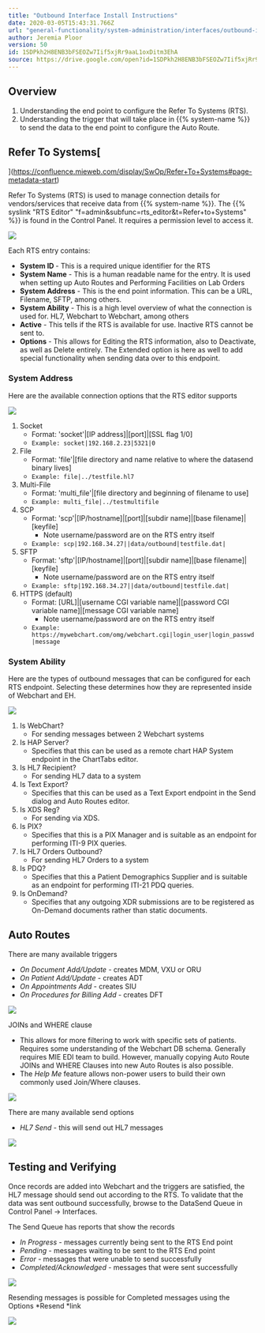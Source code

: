 ```yaml
---
title: "Outbound Interface Install Instructions"
date: 2020-03-05T15:43:31.766Z
url: "general-functionality/system-administration/interfaces/outbound-interface-install-instructions.html"
author: Jeremia Ploor
version: 50
id: 1SDPkh2H8ENB3bFSEOZw7Iif5xjRr9aaL1oxDitm3EhA
source: https://drive.google.com/open?id=1SDPkh2H8ENB3bFSEOZw7Iif5xjRr9aaL1oxDitm3EhA
---
```

## Overview



1. Understanding the end point to configure the Refer To Systems (RTS).
2. Understanding the trigger that will take place in {{% system-name %}} to send the data to the end point to configure the Auto Route.



## Refer To Systems[
](https://confluence.mieweb.com/display/SwOp/Refer+To+Systems#page-metadata-start)

Refer To Systems (RTS) is used to manage connection details for vendors/services that receive data from {{% system-name %}}. The {{% syslink "RTS Editor" "f=admin&subfunc=rts_editor&t=Refer+to+Systems" %}} is found in the Control Panel.  It requires a permission level to access it.

![](../../../external_files/4507037fda9d09041a864135f04d1ae9.png)

Each RTS entry contains: 

* <strong>System ID </strong>- This is a required unique identifier for the RTS
* <strong>System Name</strong> - This is a human readable name for the entry.  It is used when setting up Auto Routes and Performing Facilities on Lab Orders
* <strong>System Address</strong> - This is the end point information. This can be a URL, Filename, SFTP, among others.
* <strong>System Ability</strong> - This is a high level overview of what the connection is used for. HL7, Webchart to Webchart, among others
* <strong>Active</strong> - This tells if the RTS is available for use. Inactive RTS cannot be sent to.
* <strong>Options</strong> - This allows for Editing the RTS information, also to Deactivate, as well as Delete entirely. The Extended option is here as well to add special functionality when sending data over to this endpoint.

### System Address

Here are the available connection options that the RTS editor supports

![](../../../external_files/d44c1290fdd4d328864c6117961f279d.png)

1. Socket
    * Format: 'socket'|[IP address]|[port]|[SSL flag 1/0]
    * `Example: socket|192.168.2.23|5321|0
`
2. File
    * Format: 'file'|[file directory and name relative to where the datasend binary lives]
    * `Example: file|../testfile.hl7
`
3. Multi-File
    * Format: 'multi_file'|[file directory and beginning of filename to use]
    * `Example: multi_file|../testmultifile
`
4. SCP
    * Format: 'scp'|[IP/hostname]|[port]|[subdir name]|[base filename]|[keyfile]
        * Note username/password are on the RTS entry itself
    * `Example: scp|192.168.34.27||data/outbound|testfile.dat|
`
5. SFTP
    * Format: 'sftp'|[IP/hostname]|[port]|[subdir name]|[base filename]|[keyfile]
        * Note username/password are on the RTS entry itself
    * `Example: sftp|192.168.34.27||data/outbound|testfile.dat|
`
6. HTTPS (default)
    * Format: [URL]|[username CGI variable name]|[password CGI variable name]|[message CGI variable name]
        * Note username/password are on the RTS entry itself
    * `Example: https://mywebchart.com/omg/webchart.cgi|login_user|login_passwd|message
`

### System Ability

Here are the types of outbound messages that can be configured for each RTS endpoint.  Selecting these determines how they are represented inside of Webchart and EH.

![](../../../external_files/ce5ed035ceed3dc0c5af2c1b43a3abaf.png)

1. Is WebChart?
    * For sending messages between 2 Webchart systems
2. Is HAP Server?
    * Specifies that this can be used as a remote chart HAP System endpoint in the ChartTabs editor.
3. Is HL7 Recipient?
    * For sending HL7 data to a system
4. Is Text Export?
    * Specifies that this can be used as a Text Export endpoint in the Send dialog and Auto Routes editor.
5. Is XDS Reg?
    * For sending via XDS.
6. Is PIX?
    * Specifies that this is a PIX Manager and is suitable as an endpoint for performing ITI-9 PIX queries.
7. Is HL7 Orders Outbound?
    * For sending HL7 Orders to a system
8. Is PDQ?
    * Specifies that this a Patient Demographics Supplier and is suitable as an endpoint for performing ITI-21 PDQ queries.
9. Is OnDemand?
    * Specifies that any outgoing XDR submissions are to be registered as On-Demand documents rather than static documents.



## Auto Routes

There are many available triggers

* <em>On Document Add/Update</em> - creates MDM, VXU or ORU
* <em>On Patient Add/Update</em> - creates ADT
* <em>On Appointments Add</em> - creates SIU
* <em>On Procedures for Billing Add</em> - creates DFT

![](../../../external_files/fe045f4e12ed432dcdd991533bcdb083.png)



JOINs and WHERE clause

* This allows for more filtering to work with specific sets of patients.  Requires some understanding of the Webchart DB schema.  Generally requires MIE EDI team to build.  However, manually copying Auto Route JOINs and WHERE Clauses into new Auto Routes is also possible.
* The <em>Help Me</em> feature allows non-power users to build their own commonly used Join/Where clauses.

![](../../../external_files/858ac6ea9e851d229d4de23898eac280.png)



There are many available send options

* <em>HL7 Send</em> - this will send out HL7 messages

![](../../../external_files/40942661c1b722cb328d0ad0bf5d5c55.png)



## Testing and Verifying

Once records are added into Webchart and the triggers are satisfied, the HL7 message should send out according to the RTS.  To validate that the data was sent outbound successfully, browse to the DataSend Queue in Control Panel -> Interfaces.



The Send Queue has reports that show the records

* <em>In Progress</em> - messages currently being sent to the RTS End point
* <em>Pending</em> - messages waiting to be sent to the RTS End point
* <em>Error</em> - messages that were unable to send successfully
* <em>Completed/Acknowledged</em> - messages that were sent successfully

![](../../../external_files/e2b7fc6b5e2a8665cdaf03d502f3cef3.png)



Resending messages is possible for Completed messages using the Options *Resend *link

![](../../../external_files/2844b1944f3b82f411f5acc332713d84.png)


